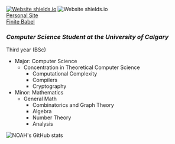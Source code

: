 [![Website shields.io](https://img.shields.io/website-up-down-green-red/http/shields.io.svg)](http://noah.binaryfox.ca/)
![Website shields.io](https://img.shields.io/badge/Maintained%3F-yes-green.svg)\
[Personal Site](http://noah.binaryfox.ca/)\
[Finite Babel](https://noahpinel.github.io/FiniteBabel/)
### ***Computer Science Student at the University of Calgary*** 
Third year (BSc)
* Major: Computer Science 
  * Concentration in Theoretical Computer Science
     * Computational Complexity
      * Compilers
      * Cryptography  
* Minor: Mathematics
  * General Math
    * Combinatorics and Graph Theory 
     * Algebra
      * Number Theory
      * Analysis 



![NOAH's GitHub stats](https://github-readme-stats.vercel.app/api?username=NoahPinel&theme=react&show_icons=true&count_private=true)








